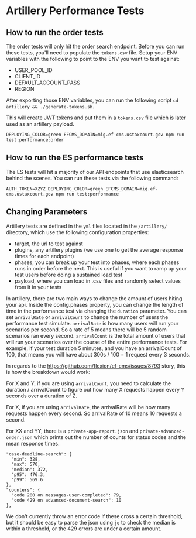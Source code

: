 # Artillery Performance Tests

## How to run the order tests

The order tests will only hit the order search endpoint.  Before you can run these tests, you'll need to populate the 
`tokens.csv` file.  Setup your ENV variables with the following to point to the ENV you want to test against:

- USER_POOL_ID
- CLIENT_ID
- DEFAULT_ACCOUNT_PASS
- REGION

After exporting those ENV variables, you can run the following script `cd artillery && ./generate-tokens.sh`.

This will create JWT tokens and put them in a `tokens.csv` file which is later used as an artillery payload.

`DEPLOYING_COLOR=green EFCMS_DOMAIN=mig.ef-cms.ustaxcourt.gov npm run test:performance:order`

## How to run the ES performance tests

The ES tests will hit a majority of our API endpoints that use elasticsearch behind the scenes.  You can run these tests via the following command:

`AUTH_TOKEN=XZYZ DEPLOYING_COLOR=green EFCMS_DOMAIN=mig.ef-cms.ustaxcourt.gov npm run test:performance`


## Changing Parameters

Artillery tests are defined in the `yml` files located in the `/artillery/` directory, which use the following configuration properties:

- target, the url to test against
- plugins, any artillery plugins (we use one to get the average response times for each endpoint)
- phases, you can break up your test into phases, where each phases runs in order before the next.  This is useful if you want to ramp up your test users before doing a sustained load test
- payload, where you can load in .csv files and randomly select values from it in your tests

In artillery, there are two main ways to change the amount of users hiting your api.  Inside the config.phases property, you can change the length of time in the performance test via changing the `duration` parameter.  You can set `arrivalRate` or `arrivalCount` to change the number of users the performance test simulate.  `arrivalRate` is how many users will run your scenarios per second.  So a rate of 5 means there will be 5 random scenarios ran every second.  `arrivalCount` is the total amount of users that will run your scenarios over the course of the entire performance tests.  For example, if your test duration 5 minutes, and you have an arrivalCount of 100, that means you will have about 300s / 100 = 1 request every 3 seconds.

In regards to the https://github.com/flexion/ef-cms/issues/8793 story, this is how the breakdown would work:

For X and Y, if you are using `arrivalCount`, you need to calculate the duration / arrivalCount to figure out how many X requests happen every Y seconds over a duration of Z.

For X, if you are using `arrivalRate`, the arrivalRate will be how many requests happen every second.  So arrivalRate of 10 means 10 requests a second.

For XX and YY, there is a `private-app-report.json` and `private-advanced-order.json` which prints out the number of counts for status codes and the mean response times. 

```
"case-deadline-search": {
  "min": 328,
  "max": 570,
  "median": 372,
  "p95": 476.3,
  "p99": 569.6
},
"counters": {
  "code 200 on messages-user-completed": 79,
  "code 429 on advanced-document-search": 10
},
```

We don't currently throw an error code if these cross a certain threshold, but it should be easy to parse the json using `jq` to check the median is within a threshold, or the 429 errors are under a certain amount.

